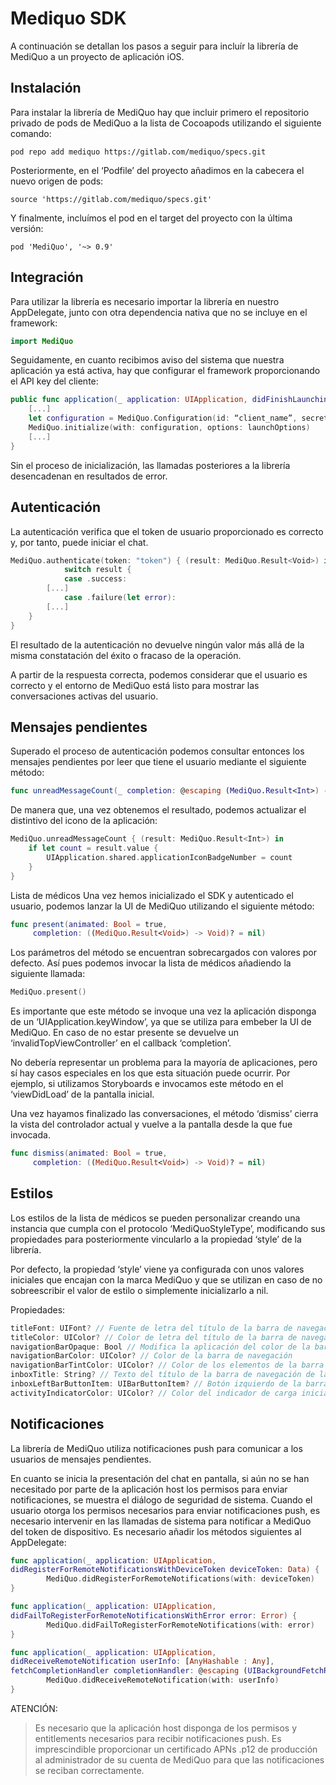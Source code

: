 # Mediquo SDK

A continuación se detallan los pasos a seguir para incluír la librería de MediQuo a un proyecto de aplicación iOS.

## Instalación

Para instalar la librería de MediQuo hay que incluir primero el repositorio privado de pods de MediQuo a la lista de Cocoapods utilizando el siguiente comando:

```
pod repo add mediquo https://gitlab.com/mediquo/specs.git
```

Posteriormente, en el ‘Podfile’ del proyecto añadimos en la cabecera el nuevo origen de pods: 

```
source 'https://gitlab.com/mediquo/specs.git'
```

Y finalmente, incluímos el pod en el target del proyecto con la última versión:

```
pod 'MediQuo', '~> 0.9'
```

## Integración
Para utilizar la librería es necesario importar la librería en nuestro AppDelegate, junto con otra dependencia nativa que no se incluye en el framework:

```swift
import MediQuo
```
Seguidamente, en cuanto recibimos aviso del sistema que nuestra aplicación ya está activa, hay que configurar el framework proporcionando el API key del cliente:

```swift
public func application(_ application: UIApplication, didFinishLaunchingWithOptions launchOptions: [UIApplicationLaunchOptionsKey: Any]?) -> Bool {
	[...]
	let configuration = MediQuo.Configuration(id: “client_name”, secret: “api_key”)
    MediQuo.initialize(with: configuration, options: launchOptions)
    [...]
}
```

Sin el proceso de inicialización, las llamadas posteriores a la librería desencadenan en resultados de error.


## Autenticación

La autenticación verifica que el token de usuario proporcionado es correcto y, por tanto, puede iniciar el chat.

```swift
MediQuo.authenticate(token: "token") { (result: MediQuo.Result<Void>) in
            switch result {
            case .success:
		[...]
            case .failure(let error):
		[...]
    }
}
```

El resultado de la autenticación no devuelve ningún valor más allá de la misma constatación del éxito o fracaso de la operación.

A partir de la respuesta correcta, podemos considerar que el usuario es correcto y el entorno de MediQuo está listo para mostrar las conversaciones activas del usuario.

## Mensajes pendientes

Superado el proceso de autenticación podemos consultar entonces los mensajes pendientes por leer que tiene el usuario mediante el siguiente método:

```swift
func unreadMessageCount(_ completion: @escaping (MediQuo.Result<Int>) -> Void)
```

De manera que, una vez obtenemos el resultado, podemos actualizar el distintivo del icono de la aplicación:

```swift
MediQuo.unreadMessageCount { (result: MediQuo.Result<Int>) in
    if let count = result.value {
        UIApplication.shared.applicationIconBadgeNumber = count
    }
}
```

Lista de médicos
Una vez hemos inicializado el SDK y autenticado el usuario, podemos lanzar la UI de MediQuo utilizando el siguiente método:

```swift
func present(animated: Bool = true, 
     completion: ((MediQuo.Result<Void>) -> Void)? = nil)
```

Los parámetros del método se encuentran sobrecargados con valores por defecto. Así pues podemos invocar la lista de médicos añadiendo la siguiente llamada:

```swift
MediQuo.present()
```

Es importante que este método se invoque una vez la aplicación disponga de un ‘UIApplication.keyWindow’, ya que se utiliza para embeber la UI de MediQuo. En caso de no estar presente se devuelve un ‘invalidTopViewController’ en el callback ‘completion’.

No debería representar un problema para la mayoría de aplicaciones, pero sí hay casos especiales en los que esta situación puede ocurrir. Por ejemplo, si utilizamos Storyboards e invocamos este método en el ‘viewDidLoad’ de la pantalla inicial.

Una vez hayamos finalizado las conversaciones, el método ‘dismiss’ cierra la vista del controlador actual y vuelve a la pantalla desde la que fue invocada.

```swift
func dismiss(animated: Bool = true, 
     completion: ((MediQuo.Result<Void>) -> Void)? = nil)
```

## Estilos

Los estilos de la lista de médicos se pueden personalizar creando una instancia que cumpla con el protocolo ‘MediQuoStyleType’, modificando sus propiedades para posteriormente vincularlo a la propiedad ‘style’ de la librería.

Por defecto, la propiedad ‘style’ viene ya configurada con unos valores iniciales que encajan con la marca MediQuo y que se utilizan en caso de no sobreescribir el valor de estilo o simplemente inicializarlo a nil.

Propiedades:

```swift
titleFont: UIFont? // Fuente de letra del título de la barra de navegación de lista de médicos.
titleColor: UIColor? // Color de letra del título de la barra de navegación para la lista de médicos y el nombre del médico en la conversación.
navigationBarOpaque: Bool // Modifica la aplicación del color de la barra de navegación al ‘backgroundColor’ o al ‘barTintColor’
navigationBarColor: UIColor? // Color de la barra de navegación
navigationBarTintColor: UIColor? // Color de los elementos de la barra de navegación, tales como el botón de ‘back’ o el ‘leftBarButtonItem’
inboxTitle: String? // Texto del título de la barra de navegación de la lista de médicos
inboxLeftBarButtonItem: UIBarButtonItem? // Botón izquierdo de la barra de navegación de la lista de médicos. Puede personalizarse para poner un botón que invoque el método MediQuo.dismiss() o abra un menú lateral. Por defecto está vacía.
activityIndicatorColor: UIColor? // Color del indicador de carga inicial de la pantalla de lista de médicos.
```

## Notificaciones

La librería de MediQuo utiliza notificaciones push para comunicar a los usuarios de mensajes pendientes. 

En cuanto se inicia la presentación del chat en pantalla, si aún no se han necesitado por parte de la aplicación host los permisos para enviar notificaciones, se muestra el diálogo de seguridad de sistema. Cuando el usuario otorga los permisos necesarios para enviar notificaciones push, es necesario intervenir en las llamadas de sistema para notificar a MediQuo del token de dispositivo. Es necesario añadir los métodos siguientes al AppDelegate:

```swift
func application(_ application: UIApplication, 
didRegisterForRemoteNotificationsWithDeviceToken deviceToken: Data) {
        MediQuo.didRegisterForRemoteNotifications(with: deviceToken)
}

func application(_ application: UIApplication, 
didFailToRegisterForRemoteNotificationsWithError error: Error) {
        MediQuo.didFailToRegisterForRemoteNotifications(with: error)
}

func application(_ application: UIApplication, 
didReceiveRemoteNotification userInfo: [AnyHashable : Any], 
fetchCompletionHandler completionHandler: @escaping (UIBackgroundFetchResult) -> Void) {
        MediQuo.didReceiveRemoteNotification(with: userInfo)
}
```


ATENCIÓN:

> Es necesario que la aplicación host disponga de los permisos y entitlements necesarios para recibir notificaciones push.
Es imprescindible proporcionar un certificado APNs .p12 de producción al administrador de su cuenta de MediQuo para que las notificaciones se reciban correctamente.
